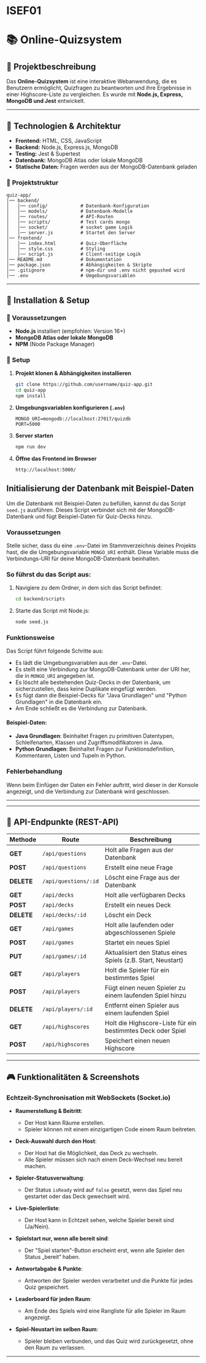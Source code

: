# ISEF01
# 📚 Online-Quizsystem

## 📌 Projektbeschreibung
Das **Online-Quizsystem** ist eine interaktive Webanwendung, die es Benutzern ermöglicht, Quizfragen zu beantworten und ihre Ergebnisse in einer Highscore-Liste zu vergleichen. Es wurde mit **Node.js, Express, MongoDB und Jest** entwickelt.

---

## 🔧 Technologien & Architektur
- **Frontend:** HTML, CSS, JavaScript
- **Backend:** Node.js, Express.js, MongoDB
- **Testing:** Jest & Supertest
- **Datenbank:** MongoDB Atlas oder lokale MongoDB
- **Statische Daten:** Fragen werden aus der MongoDB-Datenbank geladen

### 📁 **Projektstruktur**
```
quiz-app/
│── backend/
│   │── config/            # Datenbank-Konfiguration
│   │── models/            # Datenbank-Modelle
│   │── routes/            # API-Routen
│   │── scripts/           # Test cards mongo
│   │── socket/            # socket game Logik
│   │── server.js          # Startet den Server
│── frontend/
│   │── index.html         # Quiz-Oberfläche
│   │── style.css          # Styling
│   │── script.js          # Client-seitige Logik
│── README.md              # Dokumentation
│── package.json           # Abhängigkeiten & Skripte
│── .gitignore             # npm-dir und .env nicht gepushed wird
│── .env                   # Umgebungsvariablen
```

---

## 🚀 Installation & Setup
### 🔹 Voraussetzungen
- **Node.js** installiert (empfohlen: Version 16+)
- **MongoDB Atlas oder lokale MongoDB**
- **NPM** (Node Package Manager)

### 🔹 Setup
1. **Projekt klonen & Abhängigkeiten installieren**
   ```sh
   git clone https://github.com/username/quiz-app.git
   cd quiz-app
   npm install
   ```

2. **Umgebungsvariablen konfigurieren (`.env`)**
   ```plaintext
   MONGO_URI=mongodb://localhost:27017/quizdb
   PORT=5000
   ```

3. **Server starten**
   ```sh
   npm run dev
   ```

4. **Öffne das Frontend im Browser**
   ```
   http://localhost:5000/
   ```



## Initialisierung der Datenbank mit Beispiel-Daten

Um die Datenbank mit Beispiel-Daten zu befüllen, kannst du das Script `seed.js` ausführen. Dieses Script verbindet sich mit der MongoDB-Datenbank und fügt Beispiel-Daten für Quiz-Decks hinzu.

### Voraussetzungen

Stelle sicher, dass du eine `.env`-Datei im Stammverzeichnis deines Projekts hast, die die Umgebungsvariable `MONGO_URI` enthält. Diese Variable muss die Verbindungs-URI für deine MongoDB-Datenbank beinhalten.

### So führst du das Script aus:

1. Navigiere zu dem Ordner, in dem sich das Script befindet:

   ```bash
   cd backend/scripts
   ```

2. Starte das Script mit Node.js:

   ```bash
   node seed.js
   ```

### Funktionsweise

Das Script führt folgende Schritte aus:

- Es lädt die Umgebungsvariablen aus der `.env`-Datei.
- Es stellt eine Verbindung zur MongoDB-Datenbank unter der URI her, die in `MONGO_URI` angegeben ist.
- Es löscht alle bestehenden Quiz-Decks in der Datenbank, um sicherzustellen, dass keine Duplikate eingefügt werden.
- Es fügt dann die Beispiel-Decks für "Java Grundlagen" und "Python Grundlagen" in die Datenbank ein.
- Am Ende schließt es die Verbindung zur Datenbank.

#### Beispiel-Daten:

- **Java Grundlagen**: Beinhaltet Fragen zu primitiven Datentypen, Schleifenarten, Klassen und Zugriffsmodifikatoren in Java.
- **Python Grundlagen**: Beinhaltet Fragen zur Funktionsdefinition, Kommentaren, Listen und Tupeln in Python.

### Fehlerbehandlung

Wenn beim Einfügen der Daten ein Fehler auftritt, wird dieser in der Konsole angezeigt, und die Verbindung zur Datenbank wird geschlossen.

---


---



## 📡 API-Endpunkte (REST-API)

| Methode  | Route                          | Beschreibung                                                  |
|----------|--------------------------------|---------------------------------------------------------------|
| **GET**  | `/api/questions`               | Holt alle Fragen aus der Datenbank                             |
| **POST** | `/api/questions`               | Erstellt eine neue Frage                                       |
| **DELETE**| `/api/questions/:id`          | Löscht eine Frage aus der Datenbank                            |
| **GET**  | `/api/decks`                   | Holt alle verfügbaren Decks                                   |
| **POST** | `/api/decks`                   | Erstellt ein neues Deck                                        |
| **DELETE**| `/api/decks/:id`              | Löscht ein Deck                                                |
| **GET**  | `/api/games`                   | Holt alle laufenden oder abgeschlossenen Spiele                |
| **POST** | `/api/games`                   | Startet ein neues Spiel                                        |
| **PUT**  | `/api/games/:id`               | Aktualisiert den Status eines Spiels (z.B. Start, Neustart)    |
| **GET**  | `/api/players`                 | Holt die Spieler für ein bestimmtes Spiel                      |
| **POST** | `/api/players`                 | Fügt einen neuen Spieler zu einem laufenden Spiel hinzu        |
| **DELETE**| `/api/players/:id`            | Entfernt einen Spieler aus einem laufenden Spiel               |
| **GET**  | `/api/highscores`              | Holt die Highscore-Liste für ein bestimmtes Deck oder Spiel   |
| **POST** | `/api/highscores`              | Speichert einen neuen Highscore                                |


---

## 🎮 Funktionalitäten & Screenshots

### Echtzeit-Synchronisation mit WebSockets (Socket.io)
- **Raumerstellung & Beitritt**: 
  - Der Host kann Räume erstellen.
  - Spieler können mit einem einzigartigen Code einem Raum beitreten.

- **Deck-Auswahl durch den Host**: 
  - Der Host hat die Möglichkeit, das Deck zu wechseln.
  - Alle Spieler müssen sich nach einem Deck-Wechsel neu bereit machen.

- **Spieler-Statusverwaltung**: 
  - Der Status `isReady` wird auf `false` gesetzt, wenn das Spiel neu gestartet oder das Deck gewechselt wird.

- **Live-Spielerliste**: 
  - Der Host kann in Echtzeit sehen, welche Spieler bereit sind (Ja/Nein).

- **Spielstart nur, wenn alle bereit sind**: 
  - Der "Spiel starten"-Button erscheint erst, wenn alle Spieler den Status „bereit“ haben.

- **Antwortabgabe & Punkte**: 
  - Antworten der Spieler werden verarbeitet und die Punkte für jedes Quiz gespeichert.

- **Leaderboard für jeden Raum**: 
  - Am Ende des Spiels wird eine Rangliste für alle Spieler im Raum angezeigt.

- **Spiel-Neustart im selben Raum**: 
  - Spieler bleiben verbunden, und das Quiz wird zurückgesetzt, ohne den Raum zu verlassen.

---


